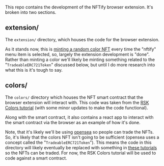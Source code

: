 This repo contains the development of the NFTify browser extension.  It's broken into two sections.


## extension/
The `extension/` directory, which houses the code for the browser extension.

As it stands now, this is [minting a random color NFT](./extension/js/script.js#L77) every time the "nftify" menu item is selected, so, largely the extension development is "done".  Rather than minting a color we'll likely be minting something related to the "`TradeableERC721Token`" discussed below, but until I do more research into what this is it's tough to say.

## colors/
The `colors/` directory which houses the NFT smart contract that the browser extension will interact with.  This code was taken from the [RSK Colors tutorial](https://developers.rsk.co/tutorials/tokens/create-a-collectable-token/) (with some minor updates to make the code functional).

Along with the smart contract, it also contains a react app to interact with the smart contract via the browser as an example of how it's done.

Note, that it's likely we'll be using [opensea](https://opensea.io/) so people can trade the NFTs.  So, it's likely that the colors NFT isn't going to be sufficient (opensea uses a concept called the "`TradeableERC721Token`").  This means the code in this directory will likely eventually be replaced with something in [these tutorials](https://docs.opensea.io/docs) so the NFTs can be traded.  For now, the RSK Colors tutorial will be used to code against a smart contract.
